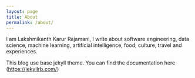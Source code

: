 ```yaml
---
layout: page
title: About
permalink: /about/
---
```


I am Lakshmikanth Karur Rajamani, I write about software engineering, data science, machine learning, artificial intelligence, food, culture, travel and experiences.

This blog use base jekyll theme. You can find the documentation here (https://jekyllrb.com/)
